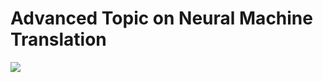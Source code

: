 # Advanced Topic on Neural Machine Translation

![](https://upload.wikimedia.org/wikipedia/commons/thumb/f/fc/Pieter_Bruegel_the_Elder_-_The_Tower_of_Babel_%28Vienna%29_-_Google_Art_Project_-_edited.jpg/1200px-Pieter_Bruegel_the_Elder_-_The_Tower_of_Babel_%28Vienna%29_-_Google_Art_Project_-_edited.jpg)